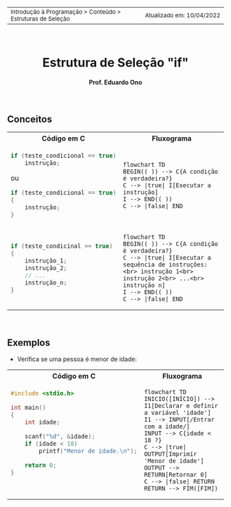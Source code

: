 <table>
<tr>
<td align="left" width="8000">
  <small>Introdução à Programação > Conteúdo > Estruturas de Seleção</small>
</td>
<td align="right">
  <small>Atualizado&nbsp;em:&nbsp;10/04/2022</small>
</td>
</tr>
</table>

<br>

<h1 align="center">
Estrutura de Seleção "if"
</h1>
<h4 align="center">
Prof. Eduardo Ono
</h4>

<br>

## Conceitos

<table>
<tr>
  <th>Código em C</th>
  <th>Fluxograma</th>
</tr>

<tr>
<td valign="top">

```c
if (teste_condicional == true)
    instrução;
```

ou 

```c
if (teste_condicional == true)
{
    instrução;
}
```
</td>

<td>

```mermaid
flowchart TD
BEGIN(( )) --> C{A condição é verdadeira?}
C --> |true| I[Executar a instrução]
I --> END(( ))
C --> |false| END
```

</td>
</tr>

<tr></tr>

<tr>
<td>

```c
if (teste_condicinal == true)
{
    instrução_1;
    instrução_2;
    // ...
    instrução_n;
}
```

</td>

<td>

```mermaid
flowchart TD
BEGIN(( )) --> C{A condição é verdadeira?}
C --> |true| I[Executar a sequência de instruções:<br> instrução 1<br> instrução 2<br> ...<br> instrução n]
I --> END(( ))
C --> |false| END
```

</td>
</tr>
</table>

<br>

## Exemplos

* Verifica se uma pessoa é menor de idade:

<table>
<tr>
  <th>Código em C</th>
  <th>Fluxograma</th>
</tr>
<tr>
<td valign="top">

```c
#include <stdio.h>

int main()
{
    int idade;

    scanf("%d", &idade);
    if (idade < 18)
        printf("Menor de idade.\n");

    return 0;
}
```

</td>

<td>

```mermaid
flowchart TD
INICIO([INÍCIO]) --> I1[Declarar e definir a variável 'idade']
I1 --> INPUT[/Entrar com a idade/]
INPUT --> C{idade < 18 ?}
C --> |true| OUTPUT[Imprimir 'Menor de idade']
OUTPUT --> RETURN[Retornar 0]
C --> |false| RETURN
RETURN --> FIM([FIM])
```

</td>

</tr>
</table>

<br>
